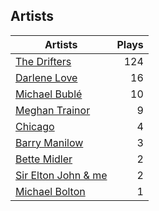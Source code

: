## Artists
Artists | Plays 
----- | -----: 
[The Drifters](/artists/the-drifters-1393) | 124
[Darlene Love](/artists/darlene-love-118320) | 16
[Michael Bublé](/artists/michael-buble-58319) | 10
[Meghan Trainor](/artists/meghan-trainor-543619) | 9
[Chicago](/artists/chicago-5663) | 4
[Barry Manilow](/artists/barry-manilow-31897) | 3
[Bette Midler](/artists/bette-midler-58591) | 2
[Sir Elton John & me](/artists/sir-elton-john-me-206023) | 2
[Michael Bolton](/artists/michael-bolton-5090) | 1

